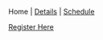 Home | [Details](/details) | [Schedule](/schedule)

<div class='registration-link'>
  <a href='https://www.cognitoforms.com/SovereignGraceChurch1/YoungAdultRetreatRegistration'>Register Here</a>
</div>
